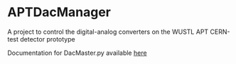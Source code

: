 # APTDacManager
A project to control the digital-analog converters on the WUSTL APT CERN-test detector prototype

Documentation for DacMaster.py available [here](https://austinstover.github.io/APTDacManager/)
